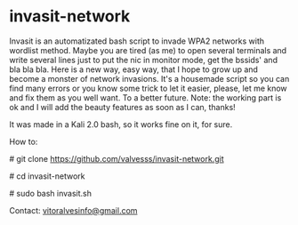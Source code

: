 # invasit-network
Invasit is an automatizated bash script to invade WPA2 networks with wordlist method. Maybe you are tired (as me) to open several terminals and write several lines just to put the nic in monitor mode, get the bssids' and bla bla bla. Here is a new way, easy way, that I hope to grow up and become a monster of network invasions. It's a housemade script so you can find many errors or you know some trick to let it easier, please, let me know and fix them as you well want. To a better future. Note: the working part is ok and I will add the beauty features as soon as I can, thanks!

It was made in a Kali 2.0 bash, so it works fine on it, for sure. 

How to:

\# git clone https://github.com/valvesss/invasit-network.git

\# cd invasit-network

\# sudo bash invasit.sh

Contact: vitoralvesinfo@gmail.com
